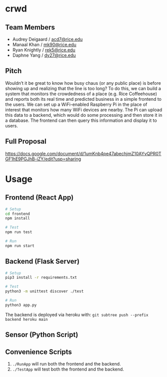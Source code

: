 # crwd

## Team Members
- Audrey Deigaard / acd7@rice.edu
- Manaal Khan /  mk90@rice.edu
- Ryan Knightly / rek5@rice.edu
- Daphne Yang / dy27@rice.edu

## Pitch
Wouldn’t it be great to know how busy chaus (or any public place) is before showing up and realizing that the line is too long? To do this, we can build a system that monitors the crowdedness of a place (e.g. Rice Coffeehouse) and reports both its real time and predicted business in a simple frontend to the users. We can set up a WiFi-enabled Raspberry Pi in the place of interest that monitors how many WiFi devices are nearby. The Pi can upload this data to a backend, which would do some processing and then store it in a database. The frontend can then query this information and display it to users.

## Full Proposal
https://docs.google.com/document/d/1umKnb4pe47abechjmZ10AYvQPR0TGF1hE9PGJhB-iZY/edit?usp=sharing

# Usage

## Frontend (React App)

```bash
# Setup
cd frontend
npm install

# Test
npm run test

# Run
npm run start
```

## Backend (Flask Server)

```bash
# Setup
pip3 install -r requirements.txt

# Test
python3 -m unittest discover ./test

# Run
python3 app.py
```

The backend is deployed via heroku with: `git subtree push --prefix backend heroku main`

## Sensor (Python Script)

## Convenience Scripts

1. `./RunApp` will run both the frontend and the backend.
2. `./TestApp` will test both the frontend and the backend.
